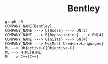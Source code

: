 <h1 align="center">Bentley</h1>

```mermaid
graph LR
COMPANY_NAME{Bentley}
COMPANY_NAME ---> U{Users} ---> UN[3]
COMPANY_NAME ---> R{Repositories} ---> RN[4]
COMPANY_NAME ---> G{Gists} ---> GN[4]
COMPANY_NAME ---> ML{Most Used<br>Languages}
ML --> Objective-C[Objective-C]
ML --> HTML[HTML]
ML --> C++[C++]
```
